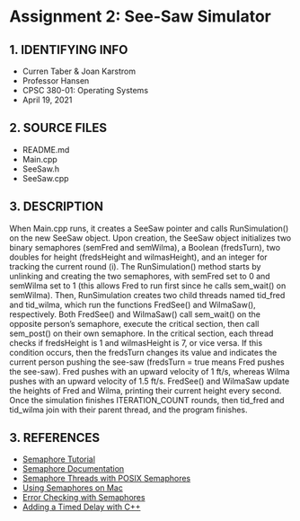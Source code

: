 # Assignment 2: See-Saw Simulator

## 1. IDENTIFYING INFO
- Curren Taber & Joan Karstrom
- Professor Hansen
- CPSC 380-01: Operating Systems
- April 19, 2021

## 2. SOURCE FILES
- README.md
- Main.cpp
- SeeSaw.h
- SeeSaw.cpp

## 3. DESCRIPTION

When Main.cpp runs, it creates a SeeSaw pointer and calls RunSimulation() on the new SeeSaw object. Upon creation, the SeeSaw object initializes two binary semaphores (semFred and semWilma), a Boolean (fredsTurn), two doubles for height (fredsHeight and wilmasHeight), and an integer for tracking the current round (i). The RunSimulation() method starts by unlinking and creating the two semaphores, with semFred set to 0 and semWilma set to 1 (this allows Fred to run first since he calls sem_wait() on semWilma). Then, RunSimulation creates two child threads named tid_fred and tid_wilma, which run the functions FredSee() and WilmaSaw(), respectively. Both FredSee() and WilmaSaw() call sem_wait() on the opposite person’s semaphore, execute the critical section, then call sem_post() on their own semaphore. In the critical section, each thread checks if fredsHeight is 1 and wilmasHeight is 7, or vice versa. If this condition occurs, then the fredsTurn changes its value and indicates the current person pushing the see-saw (fredsTurn = true means Fred pushes the see-saw). Fred pushes with an upward velocity of 1 ft/s, whereas Wilma pushes with an upward velocity of 1.5 ft/s. FredSee() and WilmaSaw update the heights of Fred and Wilma, printing their current height every second. Once the simulation finishes ITERATION_COUNT rounds, then tid_fred and tid_wilma join with their parent thread, and the program finishes.

## 3. REFERENCES
- [Semaphore Tutorial](https://youtu.be/ukM_zzrIeXs)
- [Semaphore Documentation](https://pubs.opengroup.org/onlinepubs/7908799/xsh/semaphore.h.html)
- [Semaphore Threads with POSIX Semaphores](http://www.csc.villanova.edu/~mdamian/threads/posixsem.html)
- [Using Semaphores on Mac](https://stackoverflow.com/questions/4136181/program-using-semaphores-runs-fine-on-linux-unexpected-results-on-mac-osx)
- [Error Checking with Semaphores](https://stackoverflow.com/questions/36755003/initialise-semaphores-using-sem-open)
- [Adding a Timed Delay with C++](https://stackoverflow.com/questions/158585/how-do-you-add-a-timed-delay-to-a-c-program)
